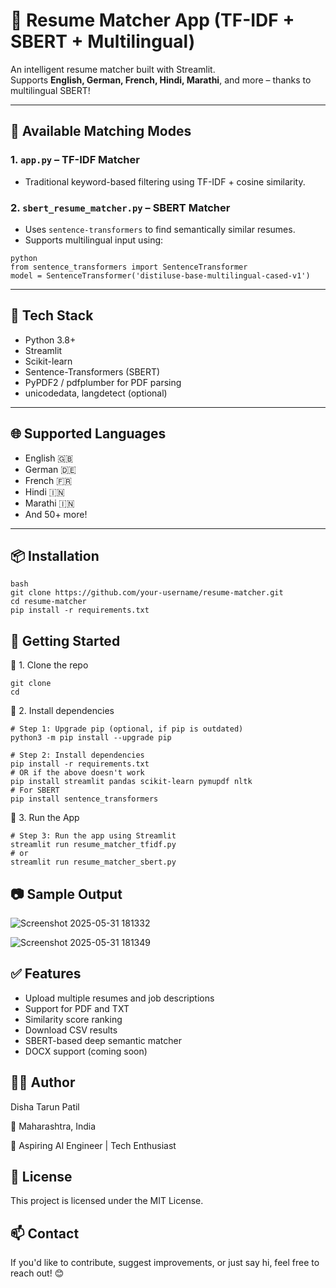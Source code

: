 # 🤖 Resume Matcher App (TF-IDF + SBERT + Multilingual)

An intelligent resume matcher built with Streamlit.  
Supports **English, German, French, Hindi, Marathi**, and more – thanks to multilingual SBERT!

---

## 📂 Available Matching Modes

### 1. `app.py` – TF-IDF Matcher
- Traditional keyword-based filtering using TF-IDF + cosine similarity.

### 2. `sbert_resume_matcher.py` – SBERT Matcher
- Uses `sentence-transformers` to find semantically similar resumes.
- Supports multilingual input using:

```
python
from sentence_transformers import SentenceTransformer
model = SentenceTransformer('distiluse-base-multilingual-cased-v1')
```

---

## 🧠 Tech Stack

- Python 3.8+
- Streamlit
- Scikit-learn
- Sentence-Transformers (SBERT)
- PyPDF2 / pdfplumber for PDF parsing
- unicodedata, langdetect (optional)

---

## 🌐 Supported Languages
- English 🇬🇧
- German 🇩🇪
- French 🇫🇷
- Hindi 🇮🇳
- Marathi 🇮🇳
- And 50+ more!

---

## 📦 Installation

```
bash
git clone https://github.com/your-username/resume-matcher.git
cd resume-matcher
pip install -r requirements.txt
```

## 🚀 Getting Started
🔹 1. Clone the repo
```
git clone 
cd 
```
🔹 2. Install dependencies
```
# Step 1: Upgrade pip (optional, if pip is outdated)
python3 -m pip install --upgrade pip

# Step 2: Install dependencies
pip install -r requirements.txt
# OR if the above doesn't work
pip install streamlit pandas scikit-learn pymupdf nltk
# For SBERT
pip install sentence_transformers
```
🔹 3. Run the App
```
# Step 3: Run the app using Streamlit
streamlit run resume_matcher_tfidf.py
# or
streamlit run resume_matcher_sbert.py
```

## 📷 Sample Output
![Screenshot 2025-05-31 181332](https://github.com/user-attachments/assets/081eadd4-4b66-489b-8ad1-21ae8aba882f)

![Screenshot 2025-05-31 181349](https://github.com/user-attachments/assets/3edeacf7-1bb8-438f-a277-400ff5bf2376)


## ✅ Features
- Upload multiple resumes and job descriptions
- Support for PDF and TXT
- Similarity score ranking
- Download CSV results
- SBERT-based deep semantic matcher
- DOCX support (coming soon)

## 🙋‍♂️ Author
Disha Tarun Patil

📍 Maharashtra, India

🎯 Aspiring AI Engineer | Tech Enthusiast

## 📄 License
This project is licensed under the MIT License.

## 📫 Contact
If you'd like to contribute, suggest improvements, or just say hi, feel free to reach out! 😊
